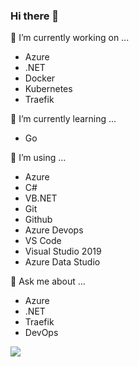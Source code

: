 ### Hi there 👋

🔭 I’m currently working on ...
- Azure
- .NET
- Docker
- Kubernetes
- Traefik
        
🌱 I’m currently learning ...
- Go
    
👯 I’m using ...
- Azure
- C#
- VB.NET
- Git
- Github
- Azure Devops
- VS Code
- Visual Studio 2019
- Azure Data Studio

💬 Ask me about ...
- Azure
- .NET
- Traefik
- DevOps

<img align="center" src="https://github-readme-stats.vercel.app/api?username=mertyeter&show_icons=true&theme=dark" />
